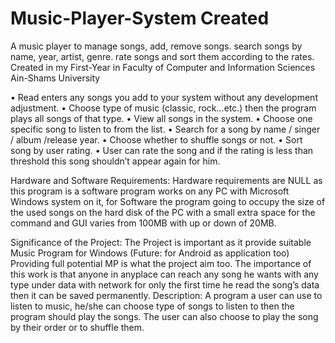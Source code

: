 # Music-Player-System Created 
A music player to manage songs, add, remove songs. search songs by name, year, artist, genre. rate songs and sort them according to the rates.
Created in my First-Year in Faculty of Computer and Information Sciences Ain-Shams University

•	Read enters any songs you add to your system without any development adjustment.
•	Choose type of music (classic, rock...etc.) then the program plays all songs of that type.
•	View all songs in the system. 
•	Choose one specific song to listen to from the list. 
•	Search for a song by name / singer / album /release year. 
•	Choose whether to shuffle songs or not. 
•	Sort song by user rating. 
•	User can rate the song and if the rating is less than threshold this song shouldn’t appear again for him.

Hardware and Software Requirements:
  Hardware requirements are NULL as this program is a software program works on any PC with Microsoft Windows system on it, for Software the program going to occupy the size of the used songs on the hard disk of the PC with a small extra space for the command and GUI varies from 100MB with up or down of 20MB.

Significance of the Project:
  The Project is important as it provide suitable Music Program for Windows (Future: for Android as application too) Providing full potential MP is what the project aim too. The importance of this work is that anyone in anyplace can reach any song he wants with any type under data with network for only the first time he read the song’s data then it can be saved permanently.
Description: 
  A program a user can use to listen to music, he/she can choose type of songs to listen to then the program should play the songs. The user can also choose to play the song by their order or to shuffle them.

